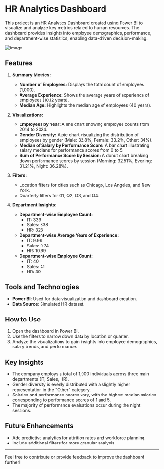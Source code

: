 # HR Analytics Dashboard

This project is an HR Analytics Dashboard created using Power BI to visualize and analyze key metrics related to human resources. The dashboard provides insights into employee demographics, performance, and department-wise statistics, enabling data-driven decision-making.

![image](https://github.com/user-attachments/assets/94a90e3e-0461-49ea-a2b7-648d5d72adb1)

## Features

1. **Summary Metrics:**
   - **Number of Employees:** Displays the total count of employees (1,000).
   - **Average Experience:** Shows the average years of experience of employees (10.12 years).
   - **Median Age:** Highlights the median age of employees (40 years).

2. **Visualizations:**
   - **Employees by Year:** A line chart showing employee counts from 2014 to 2024.
   - **Gender Diversity:** A pie chart visualizing the distribution of employees by gender (Male: 32.8%, Female: 33.2%, Other: 34%).
   - **Median of Salary by Performance Score:** A bar chart illustrating salary medians for performance scores from 0 to 5.
   - **Sum of Performance Score by Session:** A donut chart breaking down performance scores by session (Morning: 32.51%, Evening: 31.21%, Night: 36.28%).

3. **Filters:**
   - Location filters for cities such as Chicago, Los Angeles, and New York.
   - Quarterly filters for Q1, Q2, Q3, and Q4.

4. **Department Insights:**
   - **Department-wise Employee Count:**
     - IT: 339
     - Sales: 338
     - HR: 323
   - **Department-wise Average Years of Experience:**
     - IT: 9.96
     - Sales: 9.74
     - HR: 10.69
   - **Department-wise Employee Count:**
     - IT: 40
     - Sales: 41
     - HR: 39

## Tools and Technologies

- **Power BI**: Used for data visualization and dashboard creation.
- **Data Source**: Simulated HR dataset.

## How to Use

1. Open the dashboard in Power BI.
2. Use the filters to narrow down data by location or quarter.
3. Analyze the visualizations to gain insights into employee demographics, salary trends, and performance.

## Key Insights

- The company employs a total of 1,000 individuals across three main departments (IT, Sales, HR).
- Gender diversity is evenly distributed with a slightly higher representation in the "Other" category.
- Salaries and performance scores vary, with the highest median salaries corresponding to performance scores of 1 and 5.
- The majority of performance evaluations occur during the night sessions.

## Future Enhancements

- Add predictive analytics for attrition rates and workforce planning.
- Include additional filters for more granular analysis.

---
Feel free to contribute or provide feedback to improve the dashboard further!

